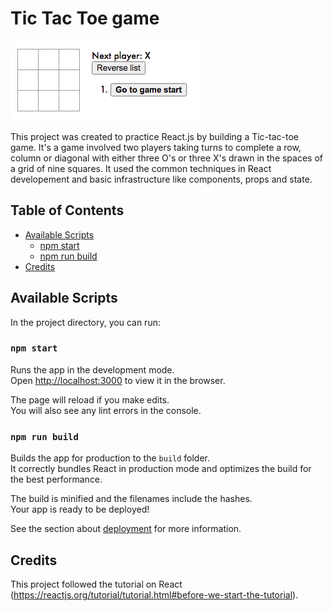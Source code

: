 # Tic Tac Toe game

![alt text](/screenshots/start.png)

This project was created to practice React.js by building a Tic-tac-toe game. It's a game involved two players taking turns to complete a row, column or diagonal with either three O's or three X's drawn in the spaces of a grid of nine squares. It used the common techniques in React developement and basic infrastructure like components, props and state. 

## Table of Contents
- [Available Scripts](#available-scripts)
  - [npm start](#npm-start)
  - [npm run build](#npm-run-build)
- [Credits](#credits)

## Available Scripts

In the project directory, you can run:

### `npm start`

Runs the app in the development mode.<br>
Open [http://localhost:3000](http://localhost:3000) to view it in the browser.

The page will reload if you make edits.<br>
You will also see any lint errors in the console.

### `npm run build`

Builds the app for production to the `build` folder.<br>
It correctly bundles React in production mode and optimizes the build for the best performance.

The build is minified and the filenames include the hashes.<br>
Your app is ready to be deployed!

See the section about [deployment](#deployment) for more information.

## Credits

This project followed the tutorial on React (https://reactjs.org/tutorial/tutorial.html#before-we-start-the-tutorial). 
